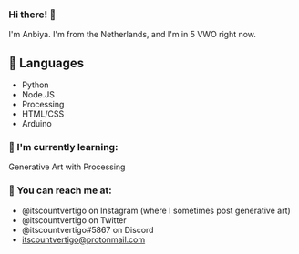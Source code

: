 ### Hi there! 👋

<!-- **itscountvertigo/itscountvertigo** is a ✨ _special_ ✨ repository because its `README.md` (this file) appears on your GitHub profile. -->

I'm Anbiya. I'm from the Netherlands, and I'm in 5 VWO right now.

## 💬 Languages
- Python
- Node.JS
- Processing
- HTML/CSS
- Arduino

### 🌱 I'm currently learning:
Generative Art with Processing

### 📮 You can reach me at:
- @itscountvertigo on Instagram (where I sometimes post generative art)
- @itscountvertigo on Twitter
- @itscountvertigo#5867 on Discord
- itscountvertigo@protonmail.com
